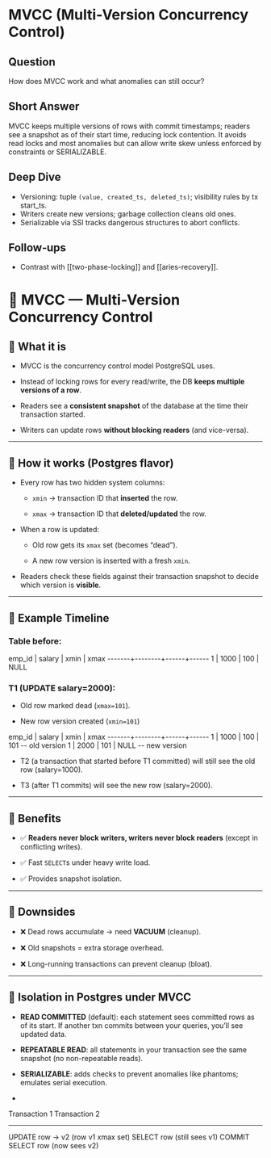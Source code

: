 # MVCC (Multi-Version Concurrency Control)

## Question
How does MVCC work and what anomalies can still occur?

## Short Answer
MVCC keeps multiple versions of rows with commit timestamps; readers see a snapshot as of their start time, reducing lock contention. It avoids read locks and most anomalies but can allow write skew unless enforced by constraints or SERIALIZABLE.

## Deep Dive
- Versioning: tuple `(value, created_ts, deleted_ts)`; visibility rules by tx start_ts.
- Writers create new versions; garbage collection cleans old ones.
- Serializable via SSI tracks dangerous structures to abort conflicts.

## Follow‑ups
- Contrast with [[two-phase-locking]] and [[aries-recovery]].




# 🐘 MVCC — Multi-Version Concurrency Control

## 🔹 What it is

- MVCC is the concurrency control model PostgreSQL uses.
    
- Instead of locking rows for every read/write, the DB **keeps multiple versions of a row**.
    
- Readers see a **consistent snapshot** of the database at the time their transaction started.
    
- Writers can update rows **without blocking readers** (and vice-versa).
    

---

## 🔹 How it works (Postgres flavor)

- Every row has two hidden system columns:
    
    - `xmin` → transaction ID that **inserted** the row.
        
    - `xmax` → transaction ID that **deleted/updated** the row.
        
- When a row is updated:
    
    - Old row gets its `xmax` set (becomes “dead”).
        
    - A new row version is inserted with a fresh `xmin`.
        
- Readers check these fields against their transaction snapshot to decide which version is **visible**.
    

---

## 🔹 Example Timeline

### Table before:
emp_id | salary | xmin | xmax
-------+--------+------+------
1      | 1000   | 100  | NULL
### T1 (UPDATE salary=2000):

- Old row marked dead (`xmax=101`).
    
- New row version created (`xmin=101`)

emp_id | salary | xmin | xmax
-------+--------+------+------
1      | 1000   | 100  | 101   -- old version
1      | 2000   | 101  | NULL  -- new version

- T2 (a transaction that started before T1 committed) will still see the old row (salary=1000).
    
- T3 (after T1 commits) will see the new row (salary=2000).
    

---

## 🔹 Benefits

- ✅ **Readers never block writers, writers never block readers** (except in conflicting writes).
    
- ✅ Fast `SELECT`s under heavy write load.
    
- ✅ Provides snapshot isolation.
    

---

## 🔹 Downsides

- ❌ Dead rows accumulate → need **VACUUM** (cleanup).
    
- ❌ Old snapshots = extra storage overhead.
    
- ❌ Long-running transactions can prevent cleanup (bloat).
    

---

## 🔹 Isolation in Postgres under MVCC

- **READ COMMITTED** (default): each statement sees committed rows as of its start. If another txn commits between your queries, you’ll see updated data.
    
- **REPEATABLE READ**: all statements in your transaction see the same snapshot (no non-repeatable reads).
    
- **SERIALIZABLE**: adds checks to prevent anomalies like phantoms; emulates serial execution.
- 
Transaction 1          Transaction 2
------------------     -------------------
UPDATE row -> v2
(row v1 xmax set)       SELECT row
                        (still sees v1)
COMMIT
                        SELECT row
                        (now sees v2)
